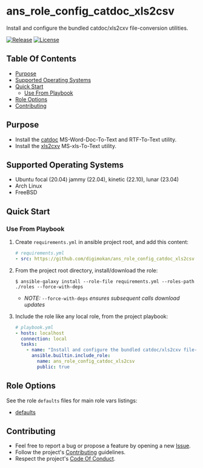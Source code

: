 # ans_role_config_catdoc_xls2csv

Install and configure the bundled catdoc/xls2cxv file-conversion utilities.

[![Release](https://img.shields.io/github/release/digimokan/ans_role_config_catdoc_xls2csv.svg?label=release)](https://github.com/digimokan/ans_role_config_catdoc_xls2csv/releases/latest "Latest Release Notes")
[![License](https://img.shields.io/badge/license-MIT-blue.svg?label=license)](LICENSE.md "Project License")

## Table Of Contents

* [Purpose](#purpose)
* [Supported Operating Systems](#supported-operating-systems)
* [Quick Start](#quick-start)
    * [Use From Playbook](#use-from-playbook)
* [Role Options](#role-options)
* [Contributing](#contributing)

## Purpose

* Install the [catdoc](https://github.com/petewarden/catdoc) MS-Word-Doc-To-Text
  and RTF-To-Text utility.
* Install the [xls2cxv](https://github.com/northbright/xls2csv) MS-xls-To-Text utility.

## Supported Operating Systems

* Ubuntu focal (20.04) jammy (22.04), kinetic (22.10), lunar (23.04)
* Arch Linux
* FreeBSD

## Quick Start

### Use From Playbook

1. Create `requirements.yml` in ansible project root, and add this content:

   ```yaml
   # requirements.yml
   - src: https://github.com/digimokan/ans_role_config_catdoc_xls2csv
   ```

2. From the project root directory, install/download the role:

   ```shell
   $ ansible-galaxy install --role-file requirements.yml --roles-path ./roles --force-with-deps
   ```

   * _NOTE:_ `--force-with-deps` _ensures subsequent calls download updates_

3. Include the role like any local role, from the project playbook:

   ```yaml
   # playbook.yml
   - hosts: localhost
     connection: local
     tasks:
       - name: "Install and configure the bundled catdoc/xls2cxv file-conversion utilities"
         ansible.builtin.include_role:
           name: ans_role_config_catdoc_xls2csv
           public: true
   ```

## Role Options

See the role `defaults` files for main role vars listings:

  * [defaults](../defaults/main/)

## Contributing

* Feel free to report a bug or propose a feature by opening a new
  [Issue](https://github.com/digimokan/ans_role_config_catdoc_xls2csv/issues).
* Follow the project's [Contributing](CONTRIBUTING.md) guidelines.
* Respect the project's [Code Of Conduct](CODE_OF_CONDUCT.md).

